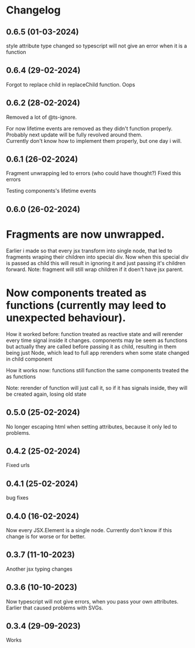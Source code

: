 # Changelog
## 0.6.5 (01-03-2024)
style attribute type changed so typescript will not give an error when it is a function
## 0.6.4 (29-02-2024)
Forgot to replace child in replaceChild function. Oops
## 0.6.2 (28-02-2024)
Removed a lot of @ts-ignore.

For now lifetime events are removed as they didn't function properly. \
Probably next update will be fully revolved around them. \
Currently don't know how to implement them properly, but one day i will.
## 0.6.1 (26-02-2024)
Fragment unwrapping led to errors (who could have thought?)
Fixed this errors

Testing components's lifetime events
## 0.6.0 (26-02-2024)
# Fragments are now unwrapped.

Earlier i made so that every jsx transform into single node, that led to fragments wraping their children into special div.
Now when this special div is passed as child this will result in ignoring it and just passing it's children forward.
Note: fragment will still wrap children if it doen't have jsx parent.

# Now components treated as functions (currently may leed to unexpected behaviour).

How it worked before:
function treated as reactive state and will rerender every time signal inside it changes.
components may be seem as functions but actually they are called before passing it as child, resulting in them being just Node, which lead to full app rerenders when some state changed in child component

How it works now:
functions still function the same
components treated the as functions

Note: rerender of function will just call it, so if it has signals inside, they will be created again, losing old state
## 0.5.0 (25-02-2024)
No longer escaping html when setting attributes, because it only led to problems.
## 0.4.2 (25-02-2024)
Fixed urls
## 0.4.1 (25-02-2024)
bug fixes
## 0.4.0 (16-02-2024)
Now every JSX.Element is a single node. Currently don't know if this change is for worse or for better.
## 0.3.7 (11-10-2023)
Another jsx typing changes
## 0.3.6 (10-10-2023)
Now typescript will not give errors, when you pass your own attributes. Earlier that caused problems with SVGs.
## 0.3.4 (29-09-2023)
Works
